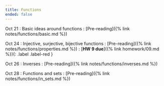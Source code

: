 ```yaml
---
title: Functions
ended: false
---
```


Oct 21 
: Basic ideas around functions
  : [Pre-reading]({% link notes/functions/basic.md %})

Oct 24 
: Injective, surjective, bijective functions
  : [Pre-reading]({% link notes/functions/properties.md %})
: [**HW 9 due**]({% link homework/09.md %}){: .label .label-red }

Oct 26 
: Inverses
  : [Pre-reading]({% link notes/functions/inverses.md %})

Oct 28 
: Functions and sets
  : [Pre-reading]({% link notes/functions/in_sets.md %})
